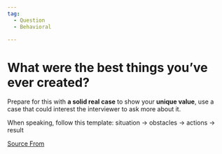 ```yaml
---
tag:
  - Question
  - Behavioral

---
```

  
# What were the best things you’ve ever created?

Prepare for this with **a solid real case** to show your **unique value**, use a case that could interest the interviewer to ask more about it.

When speaking, follow this template: situation → obstacles → actions → result


[Source From](https://bigfrontend.dev/question/What-were-the-best-things-you-have-ever-created)

  